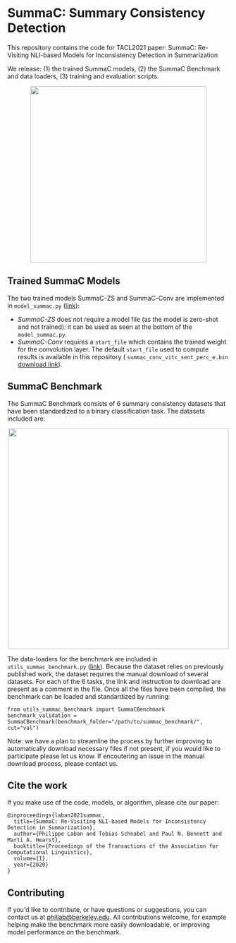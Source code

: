 # SummaC: Summary Consistency Detection

This repository contains the code for TACL2021 paper: SummaC: Re-Visiting NLI-based Models for Inconsistency Detection in Summarization

We release: (1) the trained SummaC models, (2) the SummaC Benchmark and data loaders, (3) training and evaluation scripts.

<p align="center">
  <img width="400" src="https://tingofurro.github.io/images/tacl2021_summac.png">
</p>

## Trained SummaC Models

The two trained models SummaC-ZS and SummaC-Conv are implemented in `model_summac.py` ([link](https://github.com/tingofurro/summac/blob/master/model_summac.py)):

- *SummaC-ZS* does not require a model file (as the model is zero-shot and not trained): it can be used as seen at the bottom of the `model_summac.py`.
- *SummaC-Conv* requires a `start_file` which contains the trained weight for the convolution layer. The default `start_file` used to compute results is available in this repository ( `summac_conv_vitc_sent_perc_e.bin` [download link](https://github.com/tingofurro/summac/raw/master/summac_conv_vitc_sent_perc_e.bin)).

## SummaC Benchmark

The SummaC Benchmark consists of 6 summary consistency datasets that have been standardized to a binary classification task. The datasets included are:

<p align="center">
  <img width="500" src="https://tingofurro.github.io/images/tacl2021_summac_benchmark.png">
</p>

The data-loaders for the benchmark are included in `utils_summac_benchmark.py` ([link](https://github.com/tingofurro/summac/blob/master/utils_summac_benchmark.py)). Because the dataset relies on previously published work, the dataset requires the manual download of several datasets. For each of the 6 tasks, the link and instruction to download are present as a comment in the file. Once all the files have been compiled, the benchmark can be loaded and standardized by running:
```
from utils_summac_benchmark import SummaCBenchmark
benchmark_validation = SummaCBenchmark(benchmark_folder="/path/to/summac_benchmark/", cut="val")
```

Note: we have a plan to streamline the process by further improving to automatically download necessary files if not present, if you would like to participate please let us know. If encoutering an issue in the manual download process, please contact us.

## Cite the work

If you make use of the code, models, or algorithm, please cite our paper:
```
@inproceedings{laban2021summac,
  title={SummaC: Re-Visiting NLI-based Models for Inconsistency Detection in Summarization},
  author={Philippe Laban and Tobias Schnabel and Paul N. Bennett and Marti A. Hearst},
  booktitle={Proceedings of the Transactions of the Association for Computational Linguistics},
  volume={1},
  year={2020}
}
```

## Contributing

If you'd like to contribute, or have questions or suggestions, you can contact us at phillab@berkeley.edu. All contributions welcome, for example helping make the benchmark more easily downloadable, or improving model performance on the benchmark.
